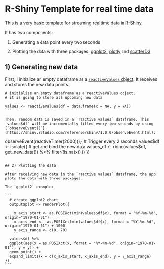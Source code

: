 # R-Shiny Template for real time data

This is a very basic template for streaming realtime data in [R-Shiny](https://shiny.rstudio.com/). 

It has two components: 

1. Generating a data point every two seconds

2. Plotting the data with three packages: [ggplot2](https://ggplot2.tidyverse.org/), [plotly](https://plot.ly/) and [scatterD3](https://juba.github.io/scatterD3/)


## 1) Generating new data

First, I initialize an empty dataframe as a [``reactiveValues`` object](https://shiny.rstudio.com/articles/reactivity-overview.html). It receives and stores the new data points.

````
# initialise an empty dataframe as a reactiveValues object.
# it is going to store all upcoming new data

values <- reactiveValues(df = data.frame(x = NA, y = NA))
```

Then, random data is saved in a `reactive values` dataframe. This `values$df` will be incrementally filled every two seconds by using [`observeEvent()`](https://shiny.rstudio.com/reference/shiny/1.0.0/observeEvent.html):

````
 
observeEvent(reactiveTimer(2000)(),{ # Trigger every 2 seconds
    values$df <- isolate({
      # get and bind the new data
      values_df <- rbind(values$df, get_new_data()) %>% filter(!is.na(x))
    })
  })
````

## 2) Plotting the data

After receiving new data in the `reactive values` dataframe, the app plots the data with three packages. 

The `ggplot2` example:

```
  # create ggplot2 chart 
  output$plot <- renderPlot({
    
    x_axis_start <- as.POSIXct(min(values$df$x), format = "%Y-%m-%d", origin="1970-01-01")
    x_axis_end <-  as.POSIXct(min(values$df$x), format = "%Y-%m-%d", origin="1970-01-01") + 1000
    y_axis_range <- c(0, 70)
    
  values$df %>% 
  ggplot(aes(x = as.POSIXct(x, format = "%Y-%m-%d", origin="1970-01-01"), y = y)) + 
  geom_point() + 
  expand_limits(x = c(x_axis_start, x_axis_end), y = y_axis_range)
})
```